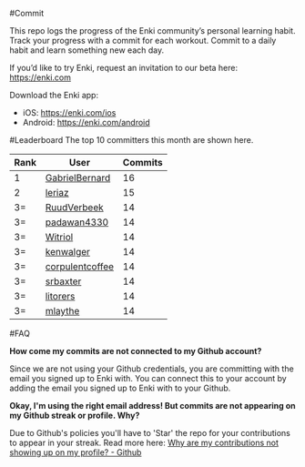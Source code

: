 #Commit

This repo logs the progress of the Enki community’s personal learning habit. Track your progress with a commit for each workout. Commit to a daily habit and learn something new each day.

If you’d like to try Enki, request an invitation to our beta here: https://enki.com

Download the Enki app: 
 - iOS: https://enki.com/ios
 - Android: https://enki.com/android

#Leaderboard
The top 10 committers this month are shown here.

| Rank | User | Commits |
|------|------|---------|
|1|[GabrielBernard](https://github.com/GabrielBernard)|16|
|2|[leriaz](https://github.com/leriaz)|15|
|3=|[RuudVerbeek](https://github.com/RuudVerbeek)|14|
|3=|[padawan4330](https://github.com/padawan4330)|14|
|3=|[Witriol](https://github.com/Witriol)|14|
|3=|[kenwalger](https://github.com/kenwalger)|14|
|3=|[corpulentcoffee](https://github.com/corpulentcoffee)|14|
|3=|[srbaxter](https://github.com/srbaxter)|14|
|3=|[litorers](https://github.com/litorers)|14|
|3=|[mlaythe](https://github.com/mlaythe)|14|

#FAQ

**How come my commits are not connected to my Github account?**

Since we are not using your Github credentials, you are committing with the email you signed up to Enki with. You can connect this to your account by adding the email you signed up to Enki with to your Github.

**Okay, I'm using the right email address! But commits are not appearing on my Github streak or profile. Why?**

Due to Github's policies you'll have to 'Star' the repo for your contributions to appear in your streak. Read more here: [Why are my contributions not showing up on my profile? - Github](https://help.github.com/articles/why-are-my-contributions-not-showing-up-on-my-profile/)
